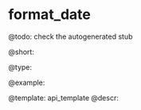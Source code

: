format_date
=============

@todo:
	check the autogenerated stub


@short:
	

@type:

@example:

@template:	api_template
@descr:


